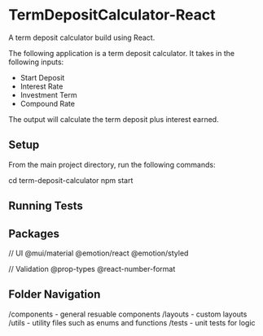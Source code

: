 # TermDepositCalculator-React
A term deposit calculator build using React.

The following application is a term deposit calculator.
It takes in the following inputs:
- Start Deposit
- Interest Rate
- Investment Term
- Compound Rate

The output will calculate the term deposit plus interest earned.

## Setup

From the main project directory, run the following commands:

cd term-deposit-calculator
npm start

## Running Tests


## Packages

// UI
@mui/material
@emotion/react
@emotion/styled

// Validation
@prop-types
@react-number-format

## Folder Navigation

/components - general resuable components
/layouts - custom layouts
/utils - utility files such as enums and functions
/tests - unit tests for logic

